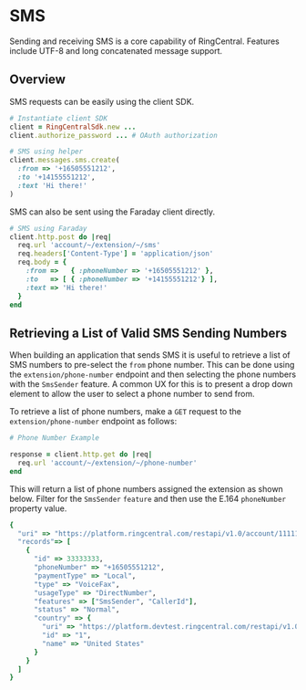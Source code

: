 # SMS

Sending and receiving SMS is a core capability of RingCentral. Features include UTF-8 and long concatenated message support.

## Overview

SMS requests can be easily using the client SDK.

```ruby
# Instantiate client SDK
client = RingCentralSdk.new ...
client.authorize_password ... # OAuth authorization

# SMS using helper
client.messages.sms.create(
  :from => '+16505551212',
  :to '+14155551212',
  :text 'Hi there!'
)
```

SMS can also be sent using the Faraday client directly.

```ruby
# SMS using Faraday
client.http.post do |req|
  req.url 'account/~/extension/~/sms'
  req.headers['Content-Type'] = 'application/json'
  req.body = {
    :from =>   { :phoneNumber => '+16505551212' },
    :to   => [ { :phoneNumber => '+14155551212'} ],
    :text => 'Hi there!'
  }
end
```

## Retrieving a List of Valid SMS Sending Numbers

When building an application that sends SMS it is useful to retrieve a list of SMS numbers to pre-select the `from` phone number. This can be done using the `extension/phone-number` endpoint and then selecting the phone numbers with the `SmsSender` feature. A common UX for this is to present a drop down element to allow the user to select a phone number to send from.

To retrieve a list of phone numbers, make a `GET` request to the `extension/phone-number` endpoint as follows:

```ruby
# Phone Number Example

response = client.http.get do |req|
  req.url 'account/~/extension/~/phone-number'
end
```

This will return a list of phone numbers assigned the extension as shown below. Filter for the `SmsSender` `feature` and then use the E.164 `phoneNumber` property value.

```ruby
{
  "uri" => "https://platform.ringcentral.com/restapi/v1.0/account/11111111/extension/22222222/phone-number?page=1&perPage=100"
  "records"=> [
    {
      "id" => 33333333,
      "phoneNumber" => "+16505551212",
      "paymentType" => "Local",
      "type" => "VoiceFax",
      "usageType" => "DirectNumber",
      "features" => ["SmsSender", "CallerId"],
      "status" => "Normal",
      "country" => {
        "uri" => "https://platform.devtest.ringcentral.com/restapi/v1.0/dictionary/country/1",
        "id" => "1",
        "name" => "United States"
      }
    }
  ]
}
```